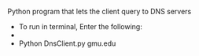 Python program that lets the client query to DNS servers 

* To run in terminal, Enter the following:
*
* Python DnsClient.py gmu.edu
